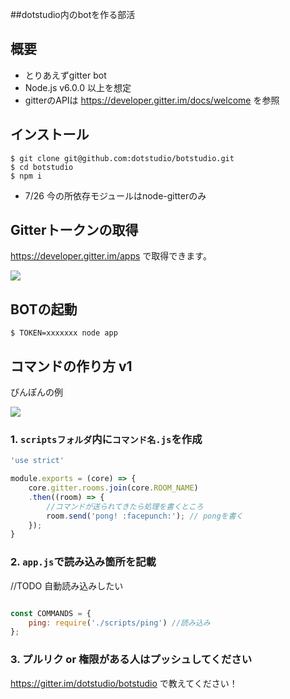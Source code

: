 ##dotstudio内のbotを作る部活

## 概要

* とりあえずgitter bot
* Node.js v6.0.0 以上を想定
* gitterのAPIは https://developer.gitter.im/docs/welcome を参照

## インストール

```
$ git clone git@github.com:dotstudio/botstudio.git
$ cd botstudio
$ npm i
```

* 7/26 今の所依存モジュールはnode-gitterのみ

## Gitterトークンの取得

https://developer.gitter.im/apps で取得できます。

![](https://i.gyazo.com/95b149da19616c30f3dc208ad0f30b20.png)

## BOTの起動

```
$ TOKEN=xxxxxxx node app
```

## コマンドの作り方 v1

ぴんぽんの例 

![](https://i.gyazo.com/d1d2b5fba4a5aa42c36ce63a3fdf72d4.png)

### 1. `scriptsフォルダ`内に`コマンド名.js`を作成

```scripts/ping.js
'use strict'

module.exports = (core) => {
    core.gitter.rooms.join(core.ROOM_NAME)
    .then((room) => {
        //コマンドが送られてきたら処理を書くところ
        room.send('pong! :facepunch:'); // pongを書く
    });
}
```

### 2. `app.js`で読み込み箇所を記載

//TODO 自動読み込みしたい

```app.js

const COMMANDS = {
    ping: require('./scripts/ping') //読み込み
};

```

### 3. プルリク or 権限がある人はプッシュしてください

https://gitter.im/dotstudio/botstudio で教えてください！